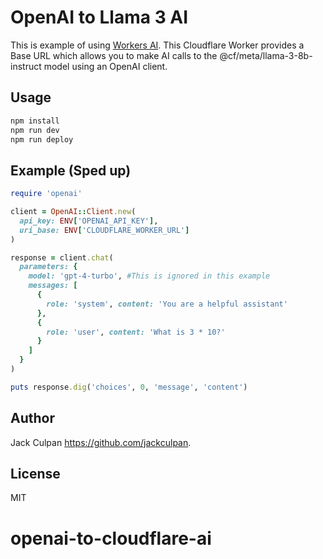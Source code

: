 # OpenAI to Llama 3 AI

This is example of using [Workers AI](https://developers.cloudflare.com/workers-ai/). This Cloudflare Worker provides a Base URL which allows you to make AI calls to the @cf/meta/llama-3-8b-instruct model using an OpenAI client.

## Usage

```txt
npm install 
npm run dev
npm run deploy
```

## Example (Sped up)

```ruby
require 'openai'

client = OpenAI::Client.new(
  api_key: ENV['OPENAI_API_KEY'],
  uri_base: ENV['CLOUDFLARE_WORKER_URL']
)

response = client.chat(
  parameters: {
    model: 'gpt-4-turbo', #This is ignored in this example
    messages: [
      {
        role: 'system', content: 'You are a helpful assistant'
      },
      {
        role: 'user', content: 'What is 3 * 10?'
      }
    ]
  }
)

puts response.dig('choices', 0, 'message', 'content')
```


## Author

Jack Culpan <https://github.com/jackculpan>.

## License

MIT
# openai-to-cloudflare-ai
